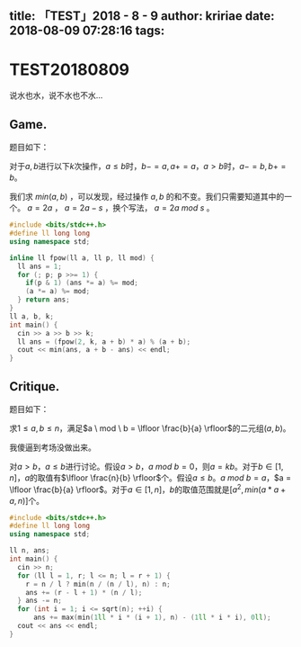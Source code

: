 title: 「TEST」2018 - 8 - 9
author: kririae
date: 2018-08-09 07:28:16
tags:
---
# TEST20180809

说水也水，说不水也不水...

<!--more-->

## Game.

题目如下：

对于$a, b$进行以下$k$次操作，$a \leq b$时，$b -= a, a += a$，$a > b$时，$a -= b, b += b$。

我们求 $min(a, b)$ ，可以发现，经过操作 $a, b$ 的和不变。我们只需要知道其中的一个。 $a = 2a$ ， $a = 2a - s$ ，换个写法， $a = 2a \ mod \ s$ 。
```cpp
#include <bits/stdc++.h>
#define ll long long
using namespace std;

inline ll fpow(ll a, ll p, ll mod) {
  ll ans = 1;
  for (; p; p >>= 1) {
    if(p & 1) (ans *= a) %= mod;
    (a *= a) %= mod;
  } return ans;
}
ll a, b, k;
int main() {
  cin >> a >> b >> k;
  ll ans = (fpow(2, k, a + b) * a) % (a + b);
  cout << min(ans, a + b - ans) << endl;
}
```


## Critique.

题目如下：

求$1\leq a, b \leq n$，满足$a \ mod \ b = \lfloor \frac{b}{a} \rfloor$的二元组$(a, b)$。

我傻逼到考场没做出来。

对$a > b$，$a \leq b$进行讨论。假设$a > b$，$a \ mod \ b = 0$，则$a = kb$。对于$b \in [1, n]$，$a$的取值有$\lfloor \frac{n}{b} \rfloor$个。假设$a \leq b$。$a \ mod \ b = a$，$a = \lfloor \frac{b}{a} \rfloor$。对于$a \in [1, n]$，$b$的取值范围就是$[a^2, min(a * a + a, n)]$个。
```cpp
#include <bits/stdc++.h>
#define ll long long
using namespace std;

ll n, ans;
int main() {
  cin >> n;
  for (ll l = 1, r; l <= n; l = r + 1) {
    r = n / l ? min(n / (n / l), n) : n;
    ans += (r - l + 1) * (n / l);
  } ans -= n;
  for (int i = 1; i <= sqrt(n); ++i) {
      ans += max(min(1ll * i * (i + 1), n) - (1ll * i * i), 0ll);
  cout << ans << endl;
}
```